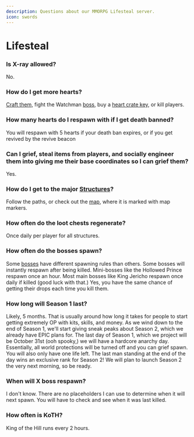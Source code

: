 ```yaml
---
description: Questions about our MMORPG Lifesteal server.
icon: swords
---
```


# Lifesteal

### **Is X-ray allowed?**

No.

### How do I get more hearts?

[Craft them](../lifesteal/introduction.md), fight the Watchman [boss](../lifesteal/bosses.md), buy a [heart crate key](https://torrent.tebex.io/package/6290037), or kill players.

### How many hearts do I respawn with if I get death banned?

You will respawn with 5 hearts if your death ban expires, or if you get revived by the revive beacon

### **Can I grief, steal items from players, and socially engineer them into giving me their base coordinates so I can grief them?**

Yes.

### **How do I get to the major** [**Structures**](../lifesteal/structures/)**?**

Follow the paths, or check out the [map](https://map.torrentsmp.com), where it is marked with map markers.

### How often do the loot chests regenerate?

Once daily per player for all structures.

### How often do the bosses spawn?

Some [bosses](../lifesteal/bosses.md) have different spawning rules than others. Some bosses will instantly respawn after being killed. Mini-bosses like the Hollowed Prince respawn once an hour. Most main bosses like King Jericho respawn once daily if killed (good luck with that.) Yes, you have the same chance of getting their drops each time you kill them.

### How long will Season 1 last?

Likely, 5 months. That is usually around how long it takes for people to start getting extremely OP with kits, skills, and money. As we wind down to the end of Season 1, we'll start giving sneak peaks about Season 2, which we already have EPIC plans for. The last day of Season 1, which we project will be October 31st (ooh spooky,) we will have a hardcore anarchy day. Essentially, all world protections will be turned off and you can grief spawn. You will also only have one life left. The last man standing at the end of the day wins an exclusive rank for Season 2! We will plan to launch Season 2 the very next morning, so be ready.

### When will X boss respawn?

I don't know. There are no placeholders I can use to determine when it will next spawn. You will have to check and see when it was last killed.

### How often is KoTH?

King of the Hill runs every 2 hours.
